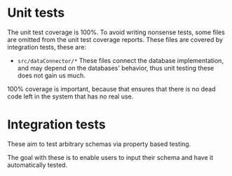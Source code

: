 Unit tests
==============================
The unit test coverage is 100%.
To avoid writing nonsense tests,
some files are omitted from the unit test coverage reports.
These files are covered by integration tests, these are:

- `src/dataConnector/*` These files connect the database implementation, and may depend on the databases' behavior, thus unit testing these does not gain us much.

100% coverage is important, because that ensures that there is no dead code left in the system that has no real use.

Integration tests
==============================
These aim to test arbitrary schemas via property based testing.

The goal with these is to enable users to input their schema and have it automatically tested.

